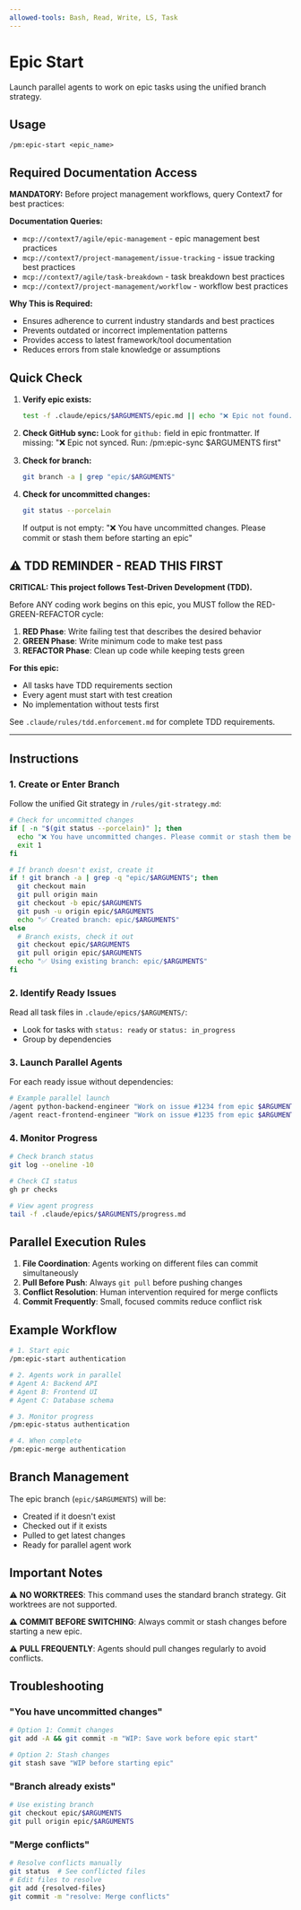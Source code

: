 ```yaml
---
allowed-tools: Bash, Read, Write, LS, Task
---
```


# Epic Start

Launch parallel agents to work on epic tasks using the unified branch strategy.

## Usage
```
/pm:epic-start <epic_name>
```

## Required Documentation Access

**MANDATORY:** Before project management workflows, query Context7 for best practices:

**Documentation Queries:**
- `mcp://context7/agile/epic-management` - epic management best practices
- `mcp://context7/project-management/issue-tracking` - issue tracking best practices
- `mcp://context7/agile/task-breakdown` - task breakdown best practices
- `mcp://context7/project-management/workflow` - workflow best practices

**Why This is Required:**
- Ensures adherence to current industry standards and best practices
- Prevents outdated or incorrect implementation patterns
- Provides access to latest framework/tool documentation
- Reduces errors from stale knowledge or assumptions


## Quick Check

1. **Verify epic exists:**
   ```bash
   test -f .claude/epics/$ARGUMENTS/epic.md || echo "❌ Epic not found. Run: /pm:prd-parse $ARGUMENTS"
   ```

2. **Check GitHub sync:**
   Look for `github:` field in epic frontmatter.
   If missing: "❌ Epic not synced. Run: /pm:epic-sync $ARGUMENTS first"

3. **Check for branch:**
   ```bash
   git branch -a | grep "epic/$ARGUMENTS"
   ```

4. **Check for uncommitted changes:**
   ```bash
   git status --porcelain
   ```
   If output is not empty: "❌ You have uncommitted changes. Please commit or stash them before starting an epic"

## ⚠️ TDD REMINDER - READ THIS FIRST

**CRITICAL: This project follows Test-Driven Development (TDD).**

Before ANY coding work begins on this epic, you MUST follow the RED-GREEN-REFACTOR cycle:

1. **RED Phase**: Write failing test that describes the desired behavior
2. **GREEN Phase**: Write minimum code to make test pass
3. **REFACTOR Phase**: Clean up code while keeping tests green

**For this epic:**
- All tasks have TDD requirements section
- Every agent must start with test creation
- No implementation without tests first

See `.claude/rules/tdd.enforcement.md` for complete TDD requirements.

---

## Instructions

### 1. Create or Enter Branch

Follow the unified Git strategy in `/rules/git-strategy.md`:

```bash
# Check for uncommitted changes
if [ -n "$(git status --porcelain)" ]; then
  echo "❌ You have uncommitted changes. Please commit or stash them before starting an epic."
  exit 1
fi

# If branch doesn't exist, create it
if ! git branch -a | grep -q "epic/$ARGUMENTS"; then
  git checkout main
  git pull origin main
  git checkout -b epic/$ARGUMENTS
  git push -u origin epic/$ARGUMENTS
  echo "✅ Created branch: epic/$ARGUMENTS"
else
  # Branch exists, check it out
  git checkout epic/$ARGUMENTS
  git pull origin epic/$ARGUMENTS
  echo "✅ Using existing branch: epic/$ARGUMENTS"
fi
```

### 2. Identify Ready Issues

Read all task files in `.claude/epics/$ARGUMENTS/`:
- Look for tasks with `status: ready` or `status: in_progress`
- Group by dependencies

### 3. Launch Parallel Agents

For each ready issue without dependencies:

```bash
# Example parallel launch
/agent python-backend-engineer "Work on issue #1234 from epic $ARGUMENTS"
/agent react-frontend-engineer "Work on issue #1235 from epic $ARGUMENTS"
```

### 4. Monitor Progress

```bash
# Check branch status
git log --oneline -10

# Check CI status
gh pr checks

# View agent progress
tail -f .claude/epics/$ARGUMENTS/progress.md
```

## Parallel Execution Rules

1. **File Coordination**: Agents working on different files can commit simultaneously
2. **Pull Before Push**: Always `git pull` before pushing changes
3. **Conflict Resolution**: Human intervention required for merge conflicts
4. **Commit Frequently**: Small, focused commits reduce conflict risk

## Example Workflow

```bash
# 1. Start epic
/pm:epic-start authentication

# 2. Agents work in parallel
# Agent A: Backend API
# Agent B: Frontend UI
# Agent C: Database schema

# 3. Monitor progress
/pm:epic-status authentication

# 4. When complete
/pm:epic-merge authentication
```

## Branch Management

The epic branch (`epic/$ARGUMENTS`) will be:
- Created if it doesn't exist
- Checked out if it exists
- Pulled to get latest changes
- Ready for parallel agent work

## Important Notes

⚠️ **NO WORKTREES**: This command uses the standard branch strategy. Git worktrees are not supported.

⚠️ **COMMIT BEFORE SWITCHING**: Always commit or stash changes before starting a new epic.

⚠️ **PULL FREQUENTLY**: Agents should pull changes regularly to avoid conflicts.

## Troubleshooting

### "You have uncommitted changes"
```bash
# Option 1: Commit changes
git add -A && git commit -m "WIP: Save work before epic start"

# Option 2: Stash changes
git stash save "WIP before starting epic"
```

### "Branch already exists"
```bash
# Use existing branch
git checkout epic/$ARGUMENTS
git pull origin epic/$ARGUMENTS
```

### "Merge conflicts"
```bash
# Resolve conflicts manually
git status  # See conflicted files
# Edit files to resolve
git add {resolved-files}
git commit -m "resolve: Merge conflicts"
```